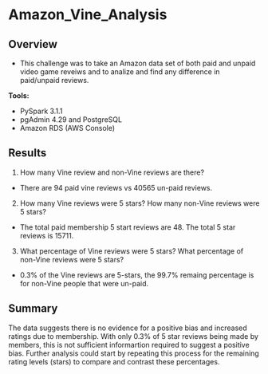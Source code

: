 # Amazon_Vine_Analysis

## Overview 
- This challenge was to take an Amazon data set of both paid and unpaid video game reveiws and to analize and find any difference in paid/unpaid reviews. 

__Tools:__ 
  * PySpark 3.1.1
  * pgAdmin 4.29 and PostgreSQL 
  * Amazon RDS (AWS Console)

## Results 

1) How many Vine review and non-Vine reviews are there?
 - There are 94 paid vine reviews vs 40565 un-paid reviews.
2) How many Vine reviews were 5 stars? How many non-Vine reviews were 5 stars?
 - The total paid membership 5 start reviews are 48. The total 5 star reviews is 15711. 
3) What percentage of Vine reviews were 5 stars? What percentage of non-Vine reviews were 5 stars?
 - 0.3% of the Vine reviews are 5-stars, the 99.7% remaing percentage is for non-Vine people that were un-paid.
 
## Summary 
The data suggests there is no evidence for a positive bias and increased ratings due to membership. With only 0.3% of 5 star reviews being made by members, this is not sufficient informartion required to suggest a positive bias. Further analysis could start by repeating this process for the remaining rating levels (stars) to compare and contrast these percentages. 


